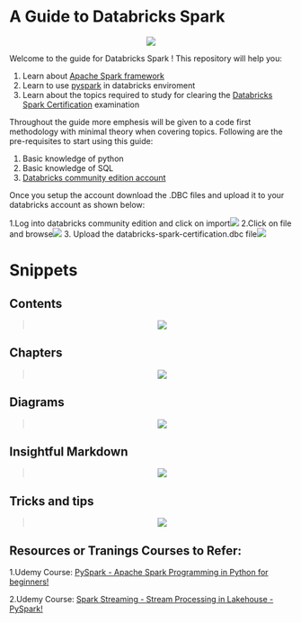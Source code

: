 # A Guide to Databricks Spark 

<p align="center">
  <img src="https://github.com/khurana0906/Databricks_Spark_Certification/blob/main/assets/db-logo.png">
</p>

Welcome to the guide for Databricks Spark ! This repository will help you:
1. Learn about [Apache Spark framework](https://spark.apache.org/)
2. Learn to use [pyspark](https://spark.apache.org/docs/latest/api/python/index.html) in databricks enviroment 
3. Learn about the topics required to study for clearing the [Databricks Spark Certification](https://www.databricks.com/learn/certification/apache-spark-developer-associate) examination

Throughout the guide more emphesis will be given to a code first methodology with minimal theory when covering topics. Following are the pre-requisites to start using this guide:

1. Basic knowledge of python
2. Basic knowledge of SQL
2. [Databricks community edition account](https://community.cloud.databricks.com/)

Once you setup the account download the .DBC files and upload it to your databricks account as shown below:

1.Log into databricks community edition and click on import![](https://github.com/khurana0906/Databricks_Spark_Certification/blob/main/assets/step1.png)
2.Click on file and browse![](https://github.com/khurana0906/Databricks_Spark_Certification/blob/main/assets/step2.png)
3. Upload the databricks-spark-certification.dbc file![](https://github.com/khurana0906/Databricks_Spark_Certification/blob/main/assets/step3.png)

# Snippets

## Contents

><p align="center">
>  <img src="https://github.com/khurana0906/Databricks_Spark_Certification/blob/main/assets/contents.jpg">
></p>

## Chapters

><p align="center">
>  <img src="https://github.com/khurana0906/Databricks_Spark_Certification/blob/main/assets/chapter1_preview.jpg">
></p>

## Diagrams

><p align="center">
>  <img src="https://github.com/khurana0906/Databricks_Spark_Certification/blob/main/assets/diagrams.jpg">
></p>

## Insightful Markdown

><p align="center">
>  <img src="https://github.com/khurana0906/Databricks_Spark_Certification/blob/main/assets/Markup.jpg">
></p>

## Tricks and tips

><p align="center">
>  <img src="https://github.com/khurana0906/Databricks_Spark_Certification/blob/main/assets/Join.jpg">
></p>


## Resources or Tranings Courses to Refer:

1.Udemy Course: [PySpark - Apache Spark Programming in Python for beginners!](https://www.udemy.com/course/apache-spark-programming-in-python-for-beginners/?kw=pyspark+for&src=sac&couponCode=ST16MT28125)

2.Udemy Course: [Spark Streaming - Stream Processing in Lakehouse - PySpark!](https://www.udemy.com/course/spark-streaming-using-python/?kw=pyspark+str&src=sac&couponCode=ST16MT28125)




